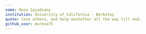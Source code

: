 ```yaml
---
name: Reza Sajadiany
institution: University of California - Berkeley
quote: love others, and help eachother all the way till end.
github_user: moresa75
---
```


